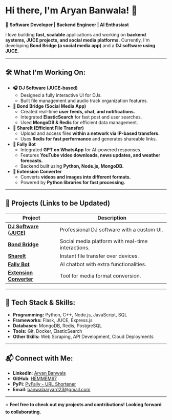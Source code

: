 # Hi there, I'm Aryan Banwala! 👋

🚀 **Software Developer | Backend Engineer | AI Enthusiast**  

I love building **fast, scalable** applications and working on **backend systems, JUCE projects, and social media platforms.** Currently, I'm developing **Bond Bridge (a social media app)** and a **DJ software using JUCE.**  

---

## 🛠️ What I'm Working On:
- **🎧 DJ Software (JUCE-based)**
  - Designed a fully interactive UI for DJs.
  - Built file management and audio track organization features.
- **📱 Bond Bridge (Social Media App)**
  - Created real-time **user feeds, chat, and notifications.**
  - Integrated **ElasticSearch** for fast post and user searches.
  - Used **MongoDB & Redis** for efficient data management.
- **📂 ShareIt (Efficient File Transfer)**
  - Upload and access files **within a network via IP-based transfers.**
  - Uses **Redis for fast performance** and generates shareable links.
- **🤖 Fally Bot**
  - Integrated **GPT on WhatsApp** for AI-powered responses.
  - Features **YouTube video downloads, news updates, and weather forecasts.**
  - Backend built using **Python, Node.js, MongoDB.**
- **🔄 Extension Converter**
  - Converts **videos and images into different formats.**
  - Powered by **Python libraries for fast processing.**

---

## 📂 Projects (Links to be Updated)
| Project | Description |
|---------|------------|
| **[DJ Software (JUCE)](#)** | Professional DJ software with a custom UI. |
| **[Bond Bridge](#)** | Social media platform with real-time interactions. |
| **[ShareIt](#)** | Instant file transfer over devices. |
| **[Fally Bot](#)** | AI chatbot with extra functionalities. |
| **[Extension Converter](#)** | Tool for media format conversion. |

---

## 🔧 Tech Stack & Skills:
- **Programming:** Python, C++, Node.js, JavaScript, SQL
- **Frameworks:** Flask, JUCE, Express.js
- **Databases:** MongoDB, Redis, PostgreSQL
- **Tools:** Git, Docker, ElasticSearch
- **Other Skills:** Web Scraping, API Development, Cloud Deployments

---

## 📬 Connect with Me:
- **LinkedIn**: [Aryan Banwala](https://www.linkedin.com/in/aryan-banwala-97ba08271/)
- **GitHub**: [HEMMEM97](https://github.com/aryanBanwala)
- **PyPi**: [PyFally - URL Shortener](https://pypi.org/project/pyfally/)
- **Email**: [banwalaaryan123@gmail.com](mailto:banwalaaryan123@gmail.com)

---
⭐ **Feel free to check out my projects and contributions! Looking forward to collaborating.**
